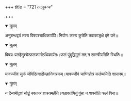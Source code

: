 +++
title = "721 तदनुबन्धः"

+++


<details open><summary>मूलम्</summary>

अनुबन्धद्वयं तस्य विषयश्चाधिकार्यपि।नियोगः कस्य कुत्रेति तदाकाङ्रक्षे इमे उभे॥
</details>



<details open><summary>मूलम्</summary>

विषयः पलहेतुश्चेत्फलकामोऽधिकार्यतः।फलं पुंबुद्धिमूलं तत् न शास्त्रीयमिति स्थितिः॥
</details>



<details open><summary>मूलम्</summary>

यावज्जीवं सुकं जीवेदित्यादीच्छानिवारकम्।यावज्जीवं चाग्निहोत्रं कर्तव्यमिति शासनम्॥
</details>



<details open><summary>मूलम्</summary>

न दैन्यमीदृशं सोढुं स्वतन्त्रं शास्त्रमर्हति।यत्प्रवर्तयितुं पुंसः न शक्नोति फलं विना॥
</details>

